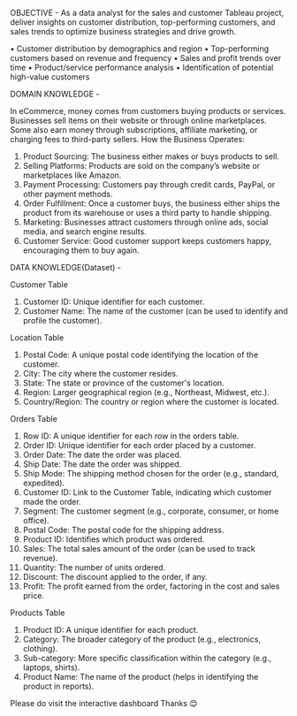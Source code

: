 OBJECTIVE - 
As a data analyst for the sales and customer Tableau project, deliver insights on customer distribution, top-performing customers, and sales trends to optimize business strategies and drive growth.

• Customer distribution by demographics and region
• Top-performing customers based on revenue and frequency
• Sales and profit trends over time
• Product/service performance analysis
• Identification of potential high-value customers

DOMAIN KNOWLEDGE - 

In eCommerce, money comes from customers buying products or services. Businesses sell items on their website or through online marketplaces. Some also earn money through subscriptions, affiliate marketing, or charging fees to third-party sellers.
How the Business Operates:
1.	Product Sourcing: The business either makes or buys products to sell.
2.	Selling Platforms: Products are sold on the company’s website or marketplaces like Amazon.
3.	Payment Processing: Customers pay through credit cards, PayPal, or other payment methods.
4.	Order Fulfillment: Once a customer buys, the business either ships the product from its warehouse or uses a third party to handle shipping.
5.	Marketing: Businesses attract customers through online ads, social media, and search engine results.
6.	Customer Service: Good customer support keeps customers happy, encouraging them to buy again.

DATA KNOWLEDGE(Dataset) - 

Customer Table
1. Customer ID: Unique identifier for each customer.
2. Customer Name: The name of the customer (can be used to identify and profile the customer).

Location Table
1. Postal Code: A unique postal code identifying the location of the customer.
2. City: The city where the customer resides.
3. State: The state or province of the customer's location.
4. Region: Larger geographical region (e.g., Northeast, Midwest, etc.).
5. Country/Region: The country or region where the customer is located.

Orders Table
1. Row ID: A unique identifier for each row in the orders table.
2. Order ID: Unique identifier for each order placed by a customer.
3. Order Date: The date the order was placed.
4. Ship Date: The date the order was shipped.
5. Ship Mode: The shipping method chosen for the order (e.g., standard, expedited).
6. Customer ID: Link to the Customer Table, indicating which customer made the order.
7. Segment: The customer segment (e.g., corporate, consumer, or home office).
8. Postal Code: The postal code for the shipping address.
9. Product ID: Identifies which product was ordered.
10. Sales: The total sales amount of the order (can be used to track revenue).
11. Quantity: The number of units ordered.
12. Discount: The discount applied to the order, if any.
13. Profit: The profit earned from the order, factoring in the cost and sales price.

Products Table
1. Product ID: A unique identifier for each product.
2. Category: The broader category of the product (e.g., electronics, clothing).
3. Sub-category: More specific classification within the category (e.g., laptops, shirts).
4. Product Name: The name of the product (helps in identifying the product in reports).

Please do visit the interactive dashboard Thanks 😊
